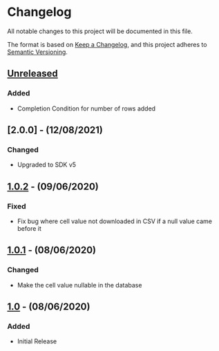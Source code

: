 # Changelog

All notable changes to this project will be documented in this file.

The format is based on [Keep a Changelog](https://keepachangelog.com/en/1.0.0/),
and this project adheres to [Semantic Versioning](https://semver.org/spec/v2.0.0.html).

## [Unreleased]

### Added
- Completion Condition for number of rows added

## [2.0.0] - (12/08/2021)

### Changed
- Upgraded to SDK v5

## [1.0.2] - (09/06/2020)

### Fixed
- Fix bug where cell value not downloaded in CSV if a null value came before it

## [1.0.1] - (08/06/2020)

### Changed
- Make the cell value nullable in the database

## [1.0] - (08/06/2020)

### Added
- Initial Release

[Unreleased]: https://github.com/bristol-su/data-entry/compare/v1.0.2...HEAD
[1.0.2]: https://github.com/bristol-su/data-entry/compare/v1.0.1...v1.0.2
[1.0.1]: https://github.com/bristol-su/data-entry/compare/v1.0...v1.0.1
[1.0]: https://github.com/bristol-su/data-entry/releases/tag/v1.0
